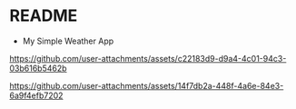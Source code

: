 # README

* My Simple Weather App


https://github.com/user-attachments/assets/c22183d9-d9a4-4c01-94c3-03b616b5462b



https://github.com/user-attachments/assets/14f7db2a-448f-4a6e-84e3-6a9f4efb7202

